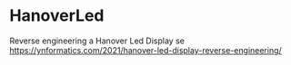 # HanoverLed
Reverse engineering a Hanover Led Display
se  https://ynformatics.com/2021/hanover-led-display-reverse-engineering/
